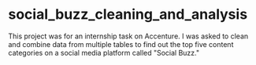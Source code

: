 # social_buzz_cleaning_and_analysis
This project was for an internship task on Accenture. I was asked to clean and combine data from multiple tables to find out the top five content categories on a social media platform called "Social Buzz." 
